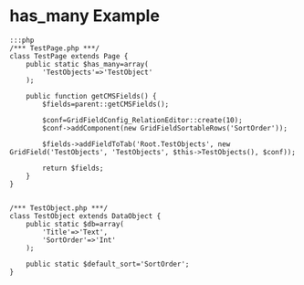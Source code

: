 has_many Example
=================
    :::php
	/*** TestPage.php ***/
	class TestPage extends Page {
		public static $has_many=array(
			'TestObjects'=>'TestObject'
		);
		
		public function getCMSFields() {
			$fields=parent::getCMSFields();
			
			$conf=GridFieldConfig_RelationEditor::create(10);
			$conf->addComponent(new GridFieldSortableRows('SortOrder'));
			
			$fields->addFieldToTab('Root.TestObjects', new GridField('TestObjects', 'TestObjects', $this->TestObjects(), $conf));
			
			return $fields;
		}
	}


	/*** TestObject.php ***/
	class TestObject extends DataObject {
		public static $db=array(
			'Title'=>'Text',
			'SortOrder'=>'Int'
		);
		
		public static $default_sort='SortOrder';
	}